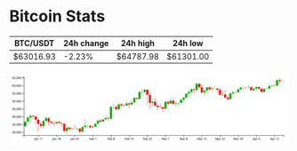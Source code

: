# Bitcoin Stats

BTC/USDT|24h change|24h high|24h low|
|---|---|---|---|
|$63016.93|-2.23%|$64787.98|$61301.00|

<img src="./chart.svg">
